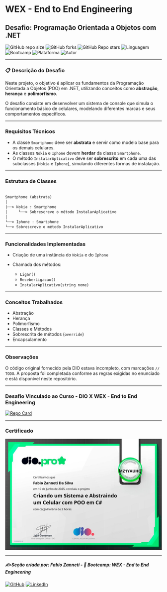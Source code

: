 # WEX - End to End Engineering

## Desafio: Programação Orientada a Objetos com .NET

![GitHub repo size](https://img.shields.io/github/repo-size/fzanneti/dio-and-wex-cell-phone-challenge)
![GitHub forks](https://img.shields.io/github/forks/fzanneti/dio-and-wex-cell-phone-challenge?style=social)
![GitHub Repo stars](https://img.shields.io/github/stars/fzanneti/dio-and-wex-cell-phone-challenge?style=social)
![Linguagem](https://img.shields.io/badge/Linguagem-CSharp-blue)
![Bootcamp](https://img.shields.io/badge/WEX-End--to--End%20Engineering-blueviolet?logo=vercel&logoColor=white)
![Plataforma](https://img.shields.io/badge/Powered%20by-DIO.io-red?logo=data:image/svg+xml;base64,PHN2ZyBmaWxsPSIjZmZmIiB2aWV3Qm94PSIwIDAgMzIgMzIiIHhtbG5zPSJodHRwOi8vd3d3LnczLm9yZy8yMDAwL3N2ZyI+PHBhdGggZD0iTTYuNzEgMy4yNWMtMi44OCAxLjQxLTUuMDcgNC4yMy01LjA3IDcuNzYgMCAzLjU4IDIuMjggNi43IDUuMzMgOC4xNSAxLjgzLS42MiAyLjQtMi4yNiAyLjQtMy44MSAwLS4yMy0uMDItLjQ1LS4wNS0uNjZBLjQ0LjQ0IDAgMDExMC4xIDExYy4yNC0uNzUuMTEtMS41My0uMy0yLjIyQzguOTIgNy45NiA3LjMzIDcuNSA1Ljc0IDcuNjZhNS41NSA1LjU1IDAgM)
![Autor](https://img.shields.io/badge/Autor-fzanneti-blue?style=flat-square&logo=github)

---

### 📋 Descrição do Desafio

Neste projeto, o objetivo é aplicar os fundamentos da Programação Orientada a Objetos (POO) em .NET, utilizando conceitos como **abstração**, **herança** e **polimorfismo**.

O desafio consiste em desenvolver um sistema de console que simula o funcionamento básico de celulares, modelando diferentes marcas e seus comportamentos específicos.

---

### Requisitos Técnicos

- A classe `Smartphone` deve ser **abstrata** e servir como modelo base para os demais celulares.
- As classes `Nokia` e `Iphone` devem **herdar** da classe `Smartphone`.
- O método `InstalarAplicativo` deve ser **sobrescrito** em cada uma das subclasses (`Nokia` e `Iphone`), simulando diferentes formas de instalação.

---

### Estrutura de Classes

```

Smartphone (abstrata)
│
├──> Nokia : Smartphone
│     └──> Sobrescreve o método InstalarAplicativo
│
└──> Iphone : Smartphone
└──> Sobrescreve o método InstalarAplicativo

```

---

### Funcionalidades Implementadas

* Criação de uma instância do `Nokia` e do `Iphone`
* Chamada dos métodos:

  * `Ligar()`
  * `ReceberLigacao()`
  * `InstalarAplicativo(string nome)`

---

### Conceitos Trabalhados

* Abstração
* Herança
* Polimorfismo
* Classes e Métodos
* Sobrescrita de métodos (`override`)
* Encapsulamento

---

### Observações

O código original fornecido pela DIO estava incompleto, com marcações `// TODO`. A proposta foi completada conforme as regras exigidas no enunciado e está disponível neste repositório.

---

### Desafio Vinculado ao Curso - DIO X WEX - End to End Engineering

[![Repo Card](https://github-readme-stats.vercel.app/api/pin/?username=fzanneti&repo=DIO-wex-e2e-csharp&bg_color=261d31&border_color=7a49c6&show_icons=true&icon_color=7a49c6&title_color=37ccab&text_color=FFF)](https://github.com/fzanneti/DIO-wex-e2e-csharp)

---

### Certificado

<img src="https://github.com/fzanneti/DIO-wex-e2e-csharp/blob/main/Assets/images/certificados/21-criando-um-sistema-e-abstraindo-um-celular-com-poo-em-CSharp.jpg" alt="Certificado" width="600px">

---

##### ✍️ Seção criada por: *Fabio Zanneti* - 🎯 Bootcamp: **WEX - End to End Engineering**
[![GitHub](https://img.shields.io/badge/GitHub-fzanneti-181717?style=flat&logo=github)](https://github.com/fzanneti)
[![LinkedIn](https://img.shields.io/badge/LinkedIn-fzanneti-0A66C2?style=flat&logo=linkedin&logoColor=white)](https://linkedin.com/in/fzanneti)
